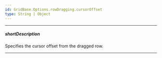 ```yaml
---
id: GridBase.Options.rowDragging.cursorOffset
type: String | Object
---
```

---
##### shortDescription
Specifies the cursor offset from the dragged row.

---
<!-- Description goes here -->